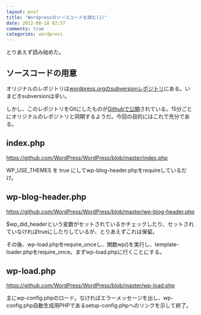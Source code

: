 ```yaml
---
layout: post
title: "Wordpressのソースコードを読む(1)"
date: 2012-08-10 02:57
comments: true
categories: wordpress
---
```

とりあえず読み始めた。

## ソースコードの用意

オリジナルのレポジトリは[wordpress.orgのsubversionレポジトリ](http://core.svn.wordpress.org/trunk/)にある。いまどきsubversionは辛い。

しかし、このレポジトリをGitにしたものが[Githubで公開](https://github.com/WordPress/WordPress)されている。15分ごとにオリジナルのレポジトリと同期するようだ。今回の目的にはこれで充分である。

## index.php
https://github.com/WordPress/WordPress/blob/master/index.php

WP_USE_THEMES を true にしてwp-blog-header.phpをrequireしているだけ。

## wp-blog-header.php
https://github.com/WordPress/WordPress/blob/master/wp-blog-header.php

$wp_did_headerという変数がセットされているかチェックしたり、セットされていなければtrueにしたりしているが、とりあえずこれは保留。

その後、wp-load.phpをrequire_onceし、関数wp()を実行し、template-loader.phpをrequire_once。まずwp-load.phpに行くことにする。

## wp-load.php
https://github.com/WordPress/WordPress/blob/master/wp-load.php

主にwp-config.phpのロード。なければエラーメッセージを出し、wp-config.php自動生成用PHPであるsetup-config.phpへのリンクを示して終了。
